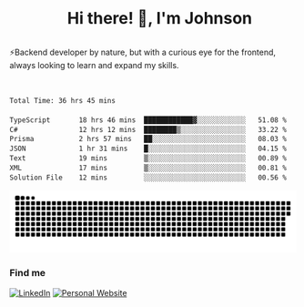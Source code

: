 <div id="user-content-toc">
  <ul align="center">
    <summary><h1 style="display: inline-block">Hi there! 👋, I'm Johnson</h1></summary>
  </ul>
</div>

⚡Backend developer by nature, but with a curious eye for the frontend, always looking to learn and expand my skills.

<br>


<!--START_SECTION:waka-->

```txt
Total Time: 36 hrs 45 mins

TypeScript       18 hrs 46 mins  ████████████▓░░░░░░░░░░░░   51.08 %
C#               12 hrs 12 mins  ████████▒░░░░░░░░░░░░░░░░   33.22 %
Prisma           2 hrs 57 mins   ██░░░░░░░░░░░░░░░░░░░░░░░   08.03 %
JSON             1 hr 31 mins    █░░░░░░░░░░░░░░░░░░░░░░░░   04.15 %
Text             19 mins         ▒░░░░░░░░░░░░░░░░░░░░░░░░   00.89 %
XML              17 mins         ▒░░░░░░░░░░░░░░░░░░░░░░░░   00.81 %
Solution File    12 mins         ░░░░░░░░░░░░░░░░░░░░░░░░░   00.56 %
```

<!--END_SECTION:waka-->

<picture>
  <source  srcset="https://github.com/joshwambere/joshwambere/blob/output/github-contribution-grid-snake-dark.svg?palette=github-dark">
  <source  srcset="https://github.com/joshwambere/joshwambere/blob/output/github-contribution-grid-snake.svg">
  <img alt="github contribution grid snake animation" src="https://github.com/joshwambere/joshwambere/blob/output/github-contribution-grid-snake.svg">
</picture>

### Find me
<a href="https://www.linkedin.com/in/dusabe-johnson" target="_blank"><img src="https://img.shields.io/badge/LinkedIn-%230077B5.svg?&style=flat&logo=linkedin&logoColor=white" alt="LinkedIn"></a>
‎‎ [![Personal Website](https://img.shields.io/badge/visit-Johnsonis.me-blue)](https://johnsonis.me/)
